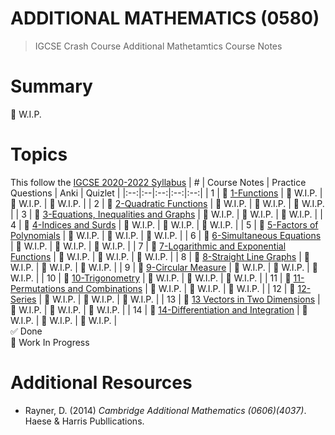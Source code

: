 # ADDITIONAL MATHEMATICS (0580)
> IGCSE Crash Course Additional Mathetamtics Course Notes
# Summary
🚧 W.I.P.
# Topics
This follow the [IGCSE 2020-2022 Syllabus](https://www.cambridgeinternational.org/Images/414438-2020-2022-syllabus.pdf)
| # | Course Notes | Practice Questions | Anki | Quizlet |
|:--:|:--|:--:|:--:|:--:|
| 1 | 🚧 [1-Functions](/Mathematics(0580)/1-Functions/README.md) | 🚧 W.I.P. | 🚧 W.I.P. | 🚧 W.I.P. |
| 2 | 🚧 [2-Quadratic Functions](/Mathematics(0580)/2-Quadratic-Functions/README.md) | 🚧 W.I.P. | 🚧 W.I.P. | 🚧 W.I.P. |
| 3 | 🚧 [3-Equations, Inequalities and Graphs](/Mathematics(0580)/3-Equations-Inequalities-and-Graphs/README.md) | 🚧 W.I.P. | 🚧 W.I.P. | 🚧 W.I.P. |
| 4 | 🚧 [4-Indices and Surds](/Mathematics(0580)/4-Indices-and-Surds/README.md) | 🚧 W.I.P. | 🚧 W.I.P. | 🚧 W.I.P. |
| 5 | 🚧 [5-Factors of Polynomials](/Mathematics(0580)/5-Factors-of-Polynomials/README.md) | 🚧 W.I.P. | 🚧 W.I.P. | 🚧 W.I.P. |
| 6 | 🚧 [6-Simultaneous Equations](/Mathematics(0580)/6-Simultaneous-Equations/README.md) | 🚧 W.I.P. | 🚧 W.I.P. | 🚧 W.I.P. |
| 7 | 🚧 [7-Logarithmic and Exponential Functions](/Mathematics(0580)/7-Logarithmic-and-Exponential-Functions/README.md) | 🚧 W.I.P. | 🚧 W.I.P. | 🚧 W.I.P. |
| 8 | 🚧 [8-Straight Line Graphs](/Mathematics(0580)/8-Straight-Line-Graphs/README.md) | 🚧 W.I.P. | 🚧 W.I.P. | 🚧 W.I.P. |
| 9 | 🚧 [9-Circular Measure](/Mathematics(0580)/9-Circular-Measure/README.md) | 🚧 W.I.P. | 🚧 W.I.P. | 🚧 W.I.P. |
| 10 | 🚧 [10-Trigonometry](/Mathematics(0580)/10-Trigonometry/README.md) | 🚧 W.I.P. | 🚧 W.I.P. | 🚧 W.I.P. |
| 11 | 🚧 [11-Permutations and Combinations](/Mathematics(0580)/11-Permutations-and-Combinations/README.md) | 🚧 W.I.P. | 🚧 W.I.P. | 🚧 W.I.P. |
| 12 | 🚧 [12-Series](/Mathematics(0580)/12-Series/README.md) | 🚧 W.I.P. | 🚧 W.I.P. | 🚧 W.I.P. |
| 13 | 🚧 [13 Vectors in Two Dimensions](/Mathematics(0580)/13-Vectors-in-Two-Dimensions/README.md) | 🚧 W.I.P. | 🚧 W.I.P. | 🚧 W.I.P. |
| 14 | 🚧 [14-Differentiation and Integration](/Mathematics(0580)/14-Differentiation-and-Integration/README.md) | 🚧 W.I.P. | 🚧 W.I.P. | 🚧 W.I.P. |
</br>
✅ Done
</br>
🚧 Work In Progress

# Additional Resources
- Rayner, D. (2014) _Cambridge Additional Mathematics (0606)(4037)_. Haese & Harris Publlications.
